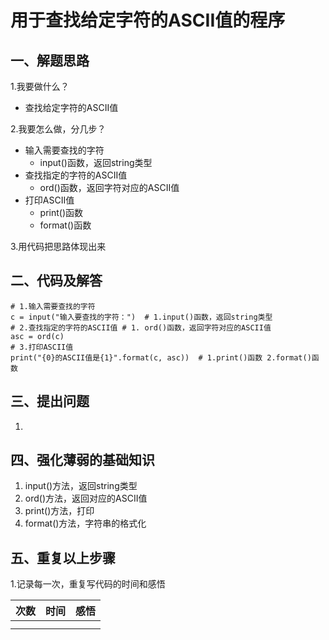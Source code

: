 # 用于查找给定字符的ASCII值的程序
## 一、解题思路
 1.我要做什么？<br>
   - 查找给定字符的ASCII值
     
 2.我要怎么做，分几步？<br>
   - 输入需要查找的字符
     - input()函数，返回string类型
   - 查找指定的字符的ASCII值
     - ord()函数，返回字符对应的ASCII值
   - 打印ASCII值
     - print()函数
     - format()函数

 3.用代码把思路体现出来<br>
 
## 二、代码及解答
    # 1.输入需要查找的字符
    c = input("输入要查找的字符：")  # 1.input()函数，返回string类型
    # 2.查找指定的字符的ASCII值 # 1. ord()函数，返回字符对应的ASCII值
    asc = ord(c)
    # 3.打印ASCII值
    print("{0}的ASCII值是{1}".format(c, asc))  # 1.print()函数 2.format()函数

    
## 三、提出问题
 1.
 
## 四、强化薄弱的基础知识
 1. input()方法，返回string类型
 2. ord()方法，返回对应的ASCII值
 3. print()方法，打印
 4. format()方法，字符串的格式化
 
## 五、重复以上步骤
 1.记录每一次，重复写代码的时间和感悟<br>
 
| 次数 | 时间 | 感悟 |
| :---          |     :---:      |          ---: |
|     |      |     |
|       |        |       |

